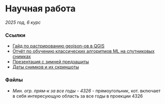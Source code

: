 # Научная работа
_2025 год, 6 курс_

### Ссылки
* [Гайд по растрированию geojson-ов в QGIS](https://docs.google.com/document/d/1exelhA6gjLOzoXQCCSrETOqTF_aIG5oqus2BkncroTE/edit?tab=t.0)
* [Отчёт по обучению классических алгоритмов ML на спутниковых снимках](https://docs.google.com/document/d/1JwxG1zj22AiTMhNE9vbiELT0Y4gjH3O7PtbLUKuaXDo/edit?tab=t.0)
* [Презентация с зимней предзащиты](https://docs.google.com/presentation/d/1sPQsauAiJ_ncEETrT5PMOjBPz0p9tJZIxUMRU5gm4Q0/edit#slide=id.p)
* [Даты снимков и их скриншоты](https://docs.google.com/document/d/1kT8f9h9afuJnz11S9b4uEkBj1ppouCJ0HkMo07HqC6Y/edit?tab=t.0)

### Файлы
* _Мин. огр. прям-к за все годы - 4326_ - прямоугольник, кот. включает в себя интересующую область за все годы в проекции 4326
